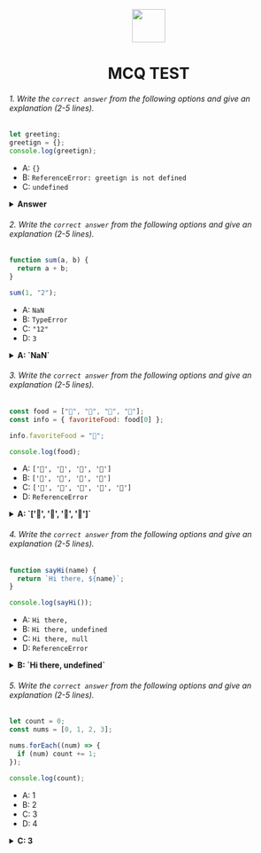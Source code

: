 <div align="center">
  <img height="60" src="https://edurev.gumlet.io/AllImages/original/ApplicationImages/CourseImages/944e5d47-8c55-4a89-91e5-22ab5f2798fc_CI.png">
  <h1>MCQ TEST</h1>
</div>

###### 1. Write the `correct answer` from the following options and give an explanation (2-5 lines).

```javascript
let greeting;
greetign = {};
console.log(greetign);
```

- A: `{}`
- B: `ReferenceError: greetign is not defined`
- C: `undefined`

<details><summary><b>Answer</b></summary>
<p>

#### Answer: ReferenceError: greetign is not defined

<i>the variable greeting is declared but uninitialized, so its value is undefined. greetign = {};: This line attempts to assign an empty object {} to a variable named greetign. 
console.log(greetign);: Here, you are trying to log the value of the variable greetign. However, since greetign was never declared or defined, you will encounter a ReferenceError. JavaScript will not be able to find the variable greetign in the scope, leading to the error.</i>

</p>
</details>

###### 2. Write the `correct answer` from the following options and give an explanation (2-5 lines).

```javascript
function sum(a, b) {
  return a + b;
}

sum(1, "2");
```

- A: `NaN`
- B: `TypeError`
- C: `"12"`
- D: `3`

<details><summary><b>A: `NaN`</b></summary>
<p>

#### Answer: ?

<i>We have a sum function that takes two parameters, a and b.In  function call sum(1, "2"), you're passing 1 which is a number and "2" which is a string.
So String + number not possible because JavaScript cannot perform mathematical operations on a string that doesn't represent a valid number.If 1 is String so our output
is "12"Finally attempting to use it in mathematical operations would result in NaN.</i>

</p>
</details>

###### 3. Write the `correct answer` from the following options and give an explanation (2-5 lines).

```javascript
const food = ["🍕", "🍫", "🥑", "🍔"];
const info = { favoriteFood: food[0] };

info.favoriteFood = "🍝";

console.log(food);
```

- A: `['🍕', '🍫', '🥑', '🍔']`
- B: `['🍝', '🍫', '🥑', '🍔']`
- C: `['🍝', '🍕', '🍫', '🥑', '🍔']`
- D: `ReferenceError`

<details><summary><b>A: `['🍕', '🍫', '🥑', '🍔']`</b></summary>
<p>

#### Answer: ?

<i>First we are check the array food with four elements: ["🍕", "🍫", "🥑", "🍔"]. Then we are  create an object info with a property favoriteFood set to the first element of the food array, which is "🍕".then, we are reassign the info. favoriteFood to "🍝". So, this change doesn't any affect the food array; it only modifies the info object only.
So Finally, when we are console.log(food), it Send to the terminal the original food array, which remains unchanged, resulting in A: `['🍕', '🍫', '🥑', '🍔']`.</i>

</p>
</details>

###### 4. Write the `correct answer` from the following options and give an explanation (2-5 lines).

```javascript
function sayHi(name) {
  return `Hi there, ${name}`;
}

console.log(sayHi());
```

- A: `Hi there,`
- B: `Hi there, undefined`
- C: `Hi there, null`
- D: `ReferenceError`

<details><summary><b>B: `Hi there, undefined`</b></summary>
<p>

#### Answer: ?

<i>sayHi function is defined to take one parameter name and returns string with name.so, we are call sayHi() in the console.log statement, we are not sending any name parameter in sayHi function. we ar know that JavaScript, when a function is called and not sending any parameter so the JavaScript send undefined .So, in this case, name inside the sayHi function becomes undefined, Finally sayHi function return String Hi there , undefined </i>
</p>
</details>

###### 5. Write the `correct answer` from the following options and give an explanation (2-5 lines).

```javascript
let count = 0;
const nums = [0, 1, 2, 3];

nums.forEach((num) => {
  if (num) count += 1;
});

console.log(count);
```

- A: 1
- B: 2
- C: 3
- D: 4

<details><summary><b>C: 3</b></summary>
<p>

#### Answer: ?

<i>First we are see the the count variable is set to 0, and you have an array nums containing [0, 1, 2, 3]. The forEach method iterates over each element of the nums array , and for each num, Finally forEach loop completes, the value of counts  becomes 3 because there are three truthy elements (1, 2, 3) in the nums array.when you console log count to the console, it will display 3.</i>

</p>
</details>
